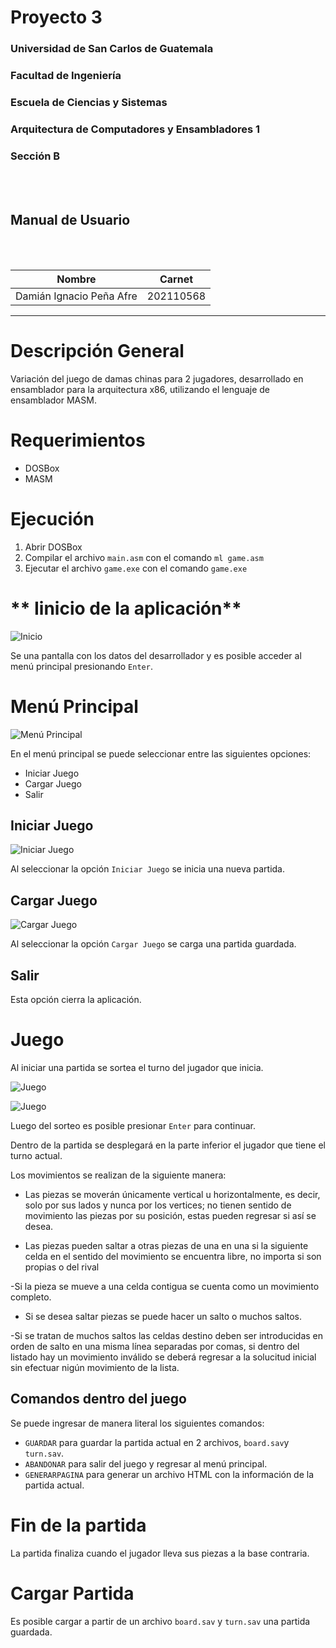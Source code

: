 # **Proyecto 3**
### Universidad de San Carlos de Guatemala
### Facultad de Ingeniería
### Escuela de Ciencias y Sistemas
### Arquitectura de Computadores y Ensambladores 1
### Sección B
<br></br>

## **Manual de Usuario**
<br></br>

| Nombre | Carnet | 
| --- | --- |
| Damián Ignacio Peña Afre | 202110568 |
----

# **Descripción General**

Variación del juego de damas chinas para 2 jugadores, desarrollado en ensamblador para la arquitectura x86, utilizando el lenguaje de ensamblador MASM.

# **Requerimientos**
- DOSBox
- MASM

# **Ejecución**

1. Abrir DOSBox
2. Compilar el archivo `main.asm` con el comando `ml game.asm`
3. Ejecutar el archivo `game.exe` con el comando `game.exe`

# ** Iinicio de la aplicación**

![Inicio](./images/Inicio.PNG)

Se una pantalla con los datos del desarrollador y es posible acceder al menú principal presionando `Enter`.

# **Menú Principal**

![Menú Principal](./images/MenuPrincipal.PNG)

En el menú principal se puede seleccionar entre las siguientes opciones:
- Iniciar Juego
- Cargar Juego
- Salir

## **Iniciar Juego**

![Iniciar Juego](./images/IniciarJuego.PNG)

Al seleccionar la opción `Iniciar Juego` se inicia una nueva partida.

## **Cargar Juego**

![Cargar Juego](./images/CargarJuego.PNG)

Al seleccionar la opción `Cargar Juego` se carga una partida guardada.

## **Salir**
Esta opción cierra la aplicación.


# **Juego**

Al iniciar una partida se sortea el turno del jugador que inicia.

![Juego](./images/Juego.PNG)

![Juego](./images/Sorteo.PNG)

Luego del sorteo es posible presionar `Enter` para continuar.


Dentro de la partida se desplegará en la parte inferior el jugador que tiene el turno actual.

Los movimientos se realizan de la siguiente manera:
- Las piezas se moverán únicamente vertical u horizontalmente, es decir, solo por sus lados y nunca por los vertices; no tienen sentido de movimiento las piezas por su posición, estas pueden regresar si así se desea.

- Las piezas pueden saltar a otras piezas de una en una si la siguiente celda en el sentido del movimiento se encuentra libre, no importa si son propias o del rival

-Si la pieza se mueve a una celda contigua se cuenta como un movimiento completo.

- Si se desea saltar piezas se puede hacer un salto o muchos saltos.

-Si se tratan de muchos saltos las celdas destino deben ser introducidas en orden de salto en una misma línea separadas por comas, si dentro del listado hay un movimiento inválido se deberá regresar a la solucitud inicial sin efectuar nigún movimiento de la lista.

## **Comandos dentro del juego**

Se puede ingresar de manera literal los siguientes comandos:

- `GUARDAR` para guardar la partida actual en 2 archivos, `board.sav`y `turn.sav`.
- `ABANDONAR` para salir del juego y regresar al menú principal.
- `GENERARPAGINA` para generar un archivo HTML con la información de la partida actual.

# **Fin de la partida**

La partida finaliza cuando el jugador lleva sus piezas a la base contraria.

# **Cargar Partida**

Es posible cargar a partir de un archivo `board.sav` y `turn.sav` una partida guardada.
